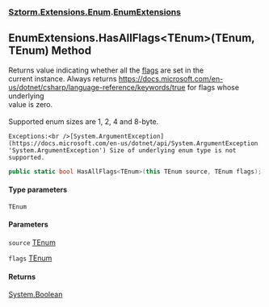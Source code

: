 ### [Sztorm.Extensions.Enum](./Sztorm-Extensions-Enum.md 'Sztorm.Extensions.Enum').[EnumExtensions](./Sztorm-Extensions-Enum-EnumExtensions.md 'Sztorm.Extensions.Enum.EnumExtensions')
## EnumExtensions.HasAllFlags&lt;TEnum&gt;(TEnum, TEnum) Method
Returns value indicating whether all the [flags](#Sztorm-Extensions-Enum-EnumExtensions-HasAllFlags-TEnum-(TEnum_TEnum)-flags 'Sztorm.Extensions.Enum.EnumExtensions.HasAllFlags&lt;TEnum&gt;(TEnum, TEnum).flags') are set in the  
current instance. Always returns https://docs.microsoft.com/en-us/dotnet/csharp/language-reference/keywords/true for flags whose underlying  
value is zero.<br />  
Supported enum sizes are 1, 2, 4 and 8-byte.  



    Exceptions:<br />[System.ArgumentException](https://docs.microsoft.com/en-us/dotnet/api/System.ArgumentException 'System.ArgumentException') Size of underlying enum type is not supported.  
```csharp
public static bool HasAllFlags<TEnum>(this TEnum source, TEnum flags);
```
#### Type parameters
<a name='Sztorm-Extensions-Enum-EnumExtensions-HasAllFlags-TEnum-(TEnum_TEnum)-TEnum'></a>
`TEnum`  
  
  
#### Parameters
<a name='Sztorm-Extensions-Enum-EnumExtensions-HasAllFlags-TEnum-(TEnum_TEnum)-source'></a>
`source` [TEnum](#Sztorm-Extensions-Enum-EnumExtensions-HasAllFlags-TEnum-(TEnum_TEnum)-TEnum 'Sztorm.Extensions.Enum.EnumExtensions.HasAllFlags&lt;TEnum&gt;(TEnum, TEnum).TEnum')  
  
  
<a name='Sztorm-Extensions-Enum-EnumExtensions-HasAllFlags-TEnum-(TEnum_TEnum)-flags'></a>
`flags` [TEnum](#Sztorm-Extensions-Enum-EnumExtensions-HasAllFlags-TEnum-(TEnum_TEnum)-TEnum 'Sztorm.Extensions.Enum.EnumExtensions.HasAllFlags&lt;TEnum&gt;(TEnum, TEnum).TEnum')  
  
  
#### Returns
[System.Boolean](https://docs.microsoft.com/en-us/dotnet/api/System.Boolean 'System.Boolean')  
  
